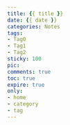 ```yaml
---
title: {{ title }}
date: {{ date }}
categories: Notes
tags:
- Tag0
- Tag1
- Tag2
sticky: 100
pic:
comments: true
toc: true
expire: true
only:
- home
- category
- tag
---
```

